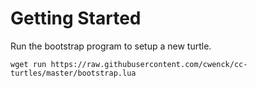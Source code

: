 # Getting Started
Run the bootstrap program to setup a new turtle.
```
wget run https://raw.githubusercontent.com/cwenck/cc-turtles/master/bootstrap.lua
```